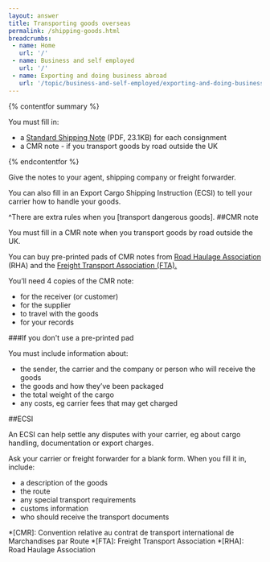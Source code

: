 ```yaml
---
layout: answer
title: Transporting goods overseas
permalink: /shipping-goods.html
breadcrumbs:
 - name: Home
   url: '/'
 - name: Business and self employed
   url: '/'
 - name: Exporting and doing business abroad
   url: '/topic/business-and-self-employed/exporting-and-doing-business-abroad.html'
---
```

{% contentfor summary %}

You must fill in:

- a [Standard Shipping Note](https://www.gov.uk/government/uploads/system/uploads/attachment_data/file/442288/standard_shipping_note.pdf) (PDF, 23.1KB) for each consignment
- a CMR note -  if you transport goods by road outside the UK

{% endcontentfor %}

Give the notes to your agent, shipping company or freight forwarder.

You can also fill in an Export Cargo Shipping Instruction (ECSI) to tell your carrier how to handle your goods.

^There are extra rules when you [transport dangerous goods].
##CMR note

You must fill in a CMR note when you transport goods by road outside the UK.

You can buy pre-printed pads of CMR notes from [Road Haulage Association](http://www.rhaonline.co.uk/search/index.php?search=CMR&type=products&form_submit=true&save=1&imageField.x=0&imageField.y=0) (RHA) and the [Freight Transport Association (FTA).](http://www.shop.fta.co.uk/p-194-cmr-consignment-notes.aspx)

You’ll need 4 copies of the CMR note:

- for the receiver (or customer)
- for the supplier
- to travel with the goods
- for your records

###If you don't use a pre-printed pad

You must include information about:

- the sender, the carrier and the company or person who will receive the goods
- the goods and how they’ve been packaged
- the total weight of the cargo
- any costs, eg carrier fees that may get charged

##ECSI

An ECSI can help settle any disputes with your carrier, eg about cargo handling, documentation or export charges.

Ask your carrier or freight forwarder for a blank form. When you fill it in, include:

- a description of the goods
- the route
- any special transport requirements
- customs information
- who should receive the transport documents

*[CMR]: Convention relative au contrat de transport international de Marchandises par Route
*[FTA]: Freight Transport Association
*[RHA]: Road Haulage Association
